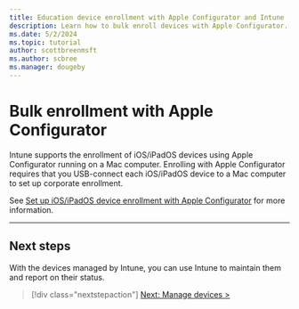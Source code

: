 ```yaml
---
title: Education device enrollment with Apple Configurator and Intune
description: Learn how to bulk enroll devices with Apple Configurator.
ms.date: 5/2/2024
ms.topic: tutorial
author: scottbreenmsft
ms.author: scbree
ms.manager: dougeby
---
```


# Bulk enrollment with Apple Configurator

Intune supports the enrollment of iOS/iPadOS devices using Apple Configurator running on a Mac computer. Enrolling with Apple Configurator requires that you USB-connect each iOS/iPadOS device to a Mac computer to set up corporate enrollment.

See [Set up iOS/iPadOS device enrollment with Apple Configurator](/intune/intune-service/enrollment/apple-configurator-enroll-ios) for more information.

---

## Next steps

With the devices managed by Intune, you can use Intune to maintain them and report on their status.

> [!div class="nextstepaction"]
> [Next: Manage devices >](manage-overview.md)
